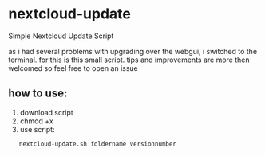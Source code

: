 # nextcloud-update
Simple Nextcloud Update Script

as i had several problems with upgrading over the webgui, i switched to the terminal. for this is this small script. 
tips and improvements are more then welcomed so feel free to open an issue

## how to use:
 1. download script
 2.  chmod +x 
 3.  use script:
 ```
    nextcloud-update.sh foldername versionnumber
 ```

